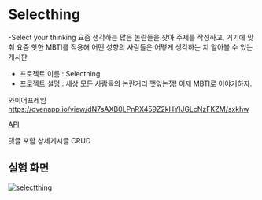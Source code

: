 # Selecthing
-Select your thinking
요즘 생각하는 많은 논란들을 찾아 주제를 작성하고, 거기에 맞춰 요즘 핫한 MBTI를 적용해 어떤 성향의 사람들은 어떻게 생각하는 지 알아볼 수 있는 게시판

- 프로젝트 이름 : Selecthing
- 프로젝트 설명 : 세상 모든 사람들의 논란거리 깻잎논쟁! 이제 MBTI로 이야기하자.


와이어프레임
https://ovenapp.io/view/dN7sAXB0LPnRX459Z2kHYIJGLcNzFKZM/sxkhw

[API](https://www.notion.so/2e99a7505bee49fc8478c6318542d0ea)

댓글 포함 상세게시글 CRUD

<h2>실행 화면</h2>



[![selectthing](https://user-images.githubusercontent.com/97043760/188316668-cefa9c12-3d93-41f5-8661-4b753e332065.JPG)](https://youtu.be/sxLikOiE2X0&t=104s)
